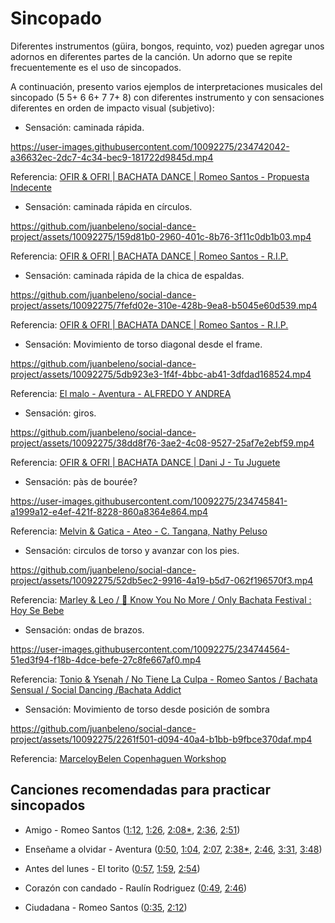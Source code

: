 # Sincopado

Diferentes instrumentos (güira, bongos, requinto, voz) pueden agregar unos adornos en diferentes partes de la canción. Un adorno que se repite frecuentemente es el uso de sincopados.

A continuación, presento varios ejemplos de interpretaciones musicales del sincopado (5 5+ 6 6+ 7 7+ 8) con diferentes instrumento y con sensaciones diferentes en orden de impacto visual (subjetivo):

- Sensación: caminada rápida.

https://user-images.githubusercontent.com/10092275/234742042-a36632ec-2dc7-4c34-bec9-181722d9845d.mp4

Referencia: [OFIR & OFRI | BACHATA DANCE | Romeo Santos - Propuesta Indecente](https://youtu.be/RCLvL4tjQf4?t=70)


- Sensación: caminada rápida en círculos.

https://github.com/juanbeleno/social-dance-project/assets/10092275/159d81b0-2960-401c-8b76-3f11c0db1b03.mp4

Referencia: [OFIR & OFRI | BACHATA DANCE | Romeo Santos - R.I.P.](https://youtu.be/cNqZMvT0ErE?t=137)


- Sensación: caminada rápida de la chica de espaldas.

https://github.com/juanbeleno/social-dance-project/assets/10092275/7fefd02e-310e-428b-9ea8-b5045e60d539.mp4

Referencia: [OFIR & OFRI | BACHATA DANCE | Romeo Santos - R.I.P.](https://youtu.be/Vw2vUu-P9jc?t=62)


- Sensación: Movimiento de torso diagonal desde el frame.

https://github.com/juanbeleno/social-dance-project/assets/10092275/5db923e3-1f4f-4bbc-ab41-3dfdad168524.mp4

Referencia: [El malo - Aventura - ALFREDO Y ANDREA](https://www.instagram.com/p/Cty2ly7tEQt/)


- Sensación: giros.

https://github.com/juanbeleno/social-dance-project/assets/10092275/38dd8f76-3ae2-4c08-9527-25af7e2ebf59.mp4

Referencia: [OFIR & OFRI | BACHATA DANCE | Dani J - Tu Juguete](https://youtu.be/zYtcDMnu-AY?t=77)


- Sensación: pàs de bourée?

https://user-images.githubusercontent.com/10092275/234745841-a1999a12-e4ef-421f-8228-860a8364e864.mp4

Referencia: [Melvin & Gatica - Ateo - C. Tangana, Nathy Peluso](https://youtu.be/H84LH59JjZk?t=198)


- Sensación: circulos de torso y avanzar con los pies.

https://github.com/juanbeleno/social-dance-project/assets/10092275/52db5ec2-9916-4a19-b5d7-062f196570f3.mp4

Referencia: [Marley & Leo / 🎵 Know You No More / Only Bachata Festival : Hoy Se Bebe](https://youtu.be/8iyZPavuqnY?t=113)


- Sensación: ondas de brazos.

https://user-images.githubusercontent.com/10092275/234744564-51ed3f94-f18b-4dce-befe-27c8fe667af0.mp4

Referencia: [Tonio & Ysenah / No Tiene La Culpa - Romeo Santos / Bachata Sensual / Social Dancing /Bachata Addict](https://youtu.be/fDuckPb3Gws?t=229)


- Sensación: Movimiento de torso desde posición de sombra

https://github.com/juanbeleno/social-dance-project/assets/10092275/2261f501-d094-40a4-b1bb-b9fbce370daf.mp4

Referencia: [MarceloyBelen Copenhaguen Workshop](https://youtu.be/xpOeKtgM7a8?t=220)

## Canciones recomendadas para practicar sincopados

- Amigo - Romeo Santos ([1:12](https://youtu.be/2p_eRTj5s5M?t=72), [1:26](https://youtu.be/2p_eRTj5s5M?t=86), [2:08*](https://youtu.be/2p_eRTj5s5M?t=128), [2:36](https://youtu.be/2p_eRTj5s5M?t=156), [2:51](https://youtu.be/2p_eRTj5s5M?t=171))

- Enseñame a olvidar - Aventura ([0:50](https://youtu.be/uPCZm2Tvjpo?t=50), [1:04](https://youtu.be/uPCZm2Tvjpo?t=64), [2:07](https://youtu.be/uPCZm2Tvjpo?t=127), [2:38*](https://youtu.be/uPCZm2Tvjpo?t=158), [2:46](https://youtu.be/uPCZm2Tvjpo?t=166), [3:31](https://youtu.be/uPCZm2Tvjpo?t=211), [3:48](https://youtu.be/uPCZm2Tvjpo?t=228))

- Antes del lunes - El torito ([0:57](https://youtu.be/dXjxxZVyAQk?t=57), [1:59](https://youtu.be/dXjxxZVyAQk?t=119), [2:54](https://youtu.be/dXjxxZVyAQk?t=174))

- Corazón con candado - Raulín Rodriguez ([0:49](https://youtu.be/TZdV0BvZW6o?t=49), [2:46](https://youtu.be/TZdV0BvZW6o?t=166))

- Ciudadana - Romeo Santos ([0:35](https://youtu.be/Plq4dTFS4Pc?t=35), [2:12](https://youtu.be/Plq4dTFS4Pc?t=132))
